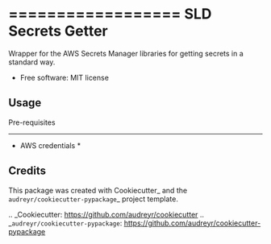 ==================
SLD Secrets Getter
==================

Wrapper for the AWS Secrets Manager libraries for getting secrets in a standard way.

* Free software: MIT license

Usage
-----

Pre-requisites
*********************

* AWS credentials
  *

Credits
-------

This package was created with Cookiecutter_ and the `audreyr/cookiecutter-pypackage`_ project template.

.. _Cookiecutter: https://github.com/audreyr/cookiecutter
.. _`audreyr/cookiecutter-pypackage`: https://github.com/audreyr/cookiecutter-pypackage
